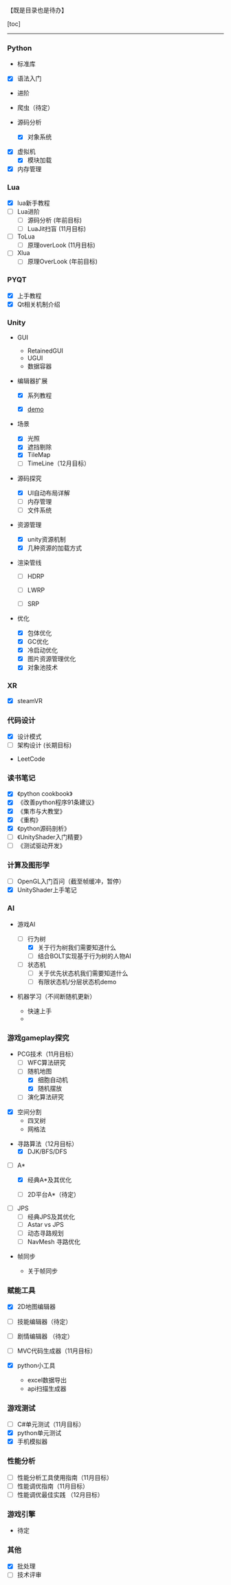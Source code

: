 【既是目录也是待办】

[toc]

---

### Python

- 标准库

- [x] 语法入门

- 进阶

- 爬虫（待定）

- 源码分析
  - [x] 对象系统
- [x] 虚拟机
  - [x] 模块加载
- [x] 内存管理

### Lua

- [x] lua新手教程
- [ ] Lua进阶
  - [ ] 源码分析 (年前目标)
  - [ ] LuaJit扫盲 (11月目标)
- [ ] ToLua
  - [ ] 原理overLook (11月目标)
- [ ] Xlua
  - [ ] 原理OverLook (年前目标)

### PYQT

- [x] 上手教程
- [x] Qt相关机制介绍

### Unity

- GUI
  - RetainedGUI
  - UGUI
  - 数据容器

- 编辑器扩展

  - [x] 系列教程

  - [x] [demo](https://github.com/jewis123/EditorExtensionDemos.git)

- 场景

  - [x] 光照
  - [x] 遮挡剔除
  - [x] TileMap
  - [ ] TimeLine（12月目标）
  
- 源码探究

  - [x] UI自动布局详解 
  - [ ] 内存管理
  - [ ] 文件系统

- 资源管理

  - [x] unity资源机制
  - [x] 几种资源的加载方式

- 渲染管线

  - [ ] HDRP
  - [ ] LWRP
  - [ ] SRP


- 优化

  - [x] 包体优化
  - [x] GC优化
  - [x] 冷启动优化
  - [x] 图片资源管理优化
  - [x] 对象池技术

### XR

- [x] steamVR

### 代码设计

- [x] 设计模式
- [ ] 架构设计 (长期目标)
- LeetCode

### 读书笔记

- [x] 《python cookbook》
- [x] 《改善python程序91条建议》
- [x] 《集市与大教堂》
- [x] 《重构》
- [x] 《python源码剖析》
- [ ] 《UnityShader入门精要》
- [ ] 《测试驱动开发》

### 计算及图形学

- [ ] OpenGL入门百问（截至帧缓冲，暂停）
- [x] UnityShader上手笔记

### AI

- 游戏AI
  - [ ] 行为树
    - [x] 关于行为树我们需要知道什么
    - [ ] 结合BOLT实现基于行为树的人物AI

  - [ ] 状态机
    - [ ] 关于优先状态机我们需要知道什么
    - [ ] 有限状态机/分层状态机demo
  
- 机器学习（不间断随机更新）

  - 快速上手
  - 

### 游戏gameplay探究

- PCG技术（11月目标）
  - [ ] WFC算法研究
  - [ ] 随机地图
    - [x] 细胞自动机
    - [x] 随机摆放
  - [ ] 演化算法研究
- [x] 空间分割
  - 四叉树
  - 网格法


- 寻路算法（12月目标）
  - [x] DJK/BFS/DFS
- [ ] A*
    - [x] 经典A*及其优化
    
  - [ ] 2D平台A*（待定）
  
- [ ] JPS
    - [ ] 经典JPS及其优化
  - [ ] Astar vs JPS
  - [ ] 动态寻路规划
  - [ ] NavMesh 寻路优化
  
- 帧同步

  - 关于帧同步

### 赋能工具


  - [x] 2D地图编辑器
  - [ ] 技能编辑器（待定）
  - [ ] 剧情编辑器 （待定）
  - [ ] MVC代码生成器（11月目标）
  - [x] python小工具

    - excel数据导出
    - api扫描生成器

### 游戏测试

- [ ] C#单元测试（11月目标）
- [x] python单元测试
- [x] 手机模拟器

### 性能分析

- [ ] 性能分析工具使用指南（11月目标）
- [ ] 性能调优指南（11月目标）
- [ ] 性能调优最佳实践 （12月目标）

### 游戏引擎

- 待定

### 其他

- [x] 批处理
- [ ] 技术评审